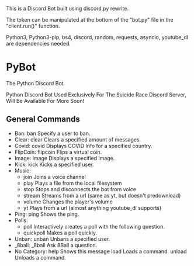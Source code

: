 This is a Discord Bot built using discord.py rewrite.

The token can be manipulated at the bottom of the "bot.py" file in the "client.run()" function.

Python3, Python3-pip, bs4, discord, random, requests, asyncio, youtube_dl are dependencies needed.

# PyBot
The Python Discord Bot

Python Discord Bot Used Exclusively For The Suicide Race Discord Server, Will Be Available For More Soon!


## General Commands
<ul>
<li>Ban:
  ban       Specify a user to ban.</li>
<li>Clear:
  clear     Clears a specified amount of messages.</li>
<li>Covid:
  covid     Displays COVID Info for a specified country.</li>
<li>FlipCoin:
  flipcoin  Flips a virtual coin.</li>
<li>Image:
  image     Displays a specified image.</li>
<li>Kick:
  kick      Kicks a specified user.</li>
<li>Music:
  <ul>
  <li>join      Joins a voice channel</li>
  <li>play      Plays a file from the local filesystem</li>
  <li>stop      Stops and disconnects the bot from voice</li>
  <li>stream    Streams from a url (same as yt, but doesn't predownload)</li>
  <li>volume    Changes the player's volume</li>
  <li>yt        Plays from a url (almost anything youtube_dl supports)</li></uL></li>
<li>Ping:
  ping      Shows the ping.</li>
<li>Polls:
  <ul>
    <li>poll      Interactively creates a poll with the following question.</li>
    <li>quickpoll Makes a poll quickly.</li>
  </ul>
  </li>
<li>Unban:
  unban     Unbans a specified user.</li>
<li>_8ball:
  _8ball    Ask 8Ball a question.</li>
<li>No Category:
  help      Shows this message
  load      Loads a command.
  unload    Unloads a command.</li>
</ul>
